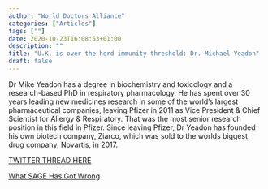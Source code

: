 ```yaml
---
author: "World Doctors Alliance"
categories: ["Articles"]
tags: [""]
date: 2020-10-23T16:08:53+01:00
description: ""
title: "U.K. is over the herd immunity threshold: Dr. Michael Yeadon"
draft: false
---
```


Dr Mike Yeadon has a degree in biochemistry and toxicology and a research-based PhD in respiratory pharmacology. He has spent over 30 years leading new medicines research in some of the world’s largest pharmaceutical companies, leaving Pfizer in 2011 as Vice President & Chief Scientist for Allergy & Respiratory. That was the most senior research position in this field in Pfizer. Since leaving Pfizer, Dr Yeadon has founded his own biotech company, Ziarco, which was sold to the worlds biggest drug company, Novartis, in 2017.

[TWITTER THREAD HERE](https://twitter.com/michaelyeadon3/status/1319553605553262592?s=21)  

[What SAGE Has Got Wrong](https://lockdownsceptics.org/what-sage-got-wrong/)